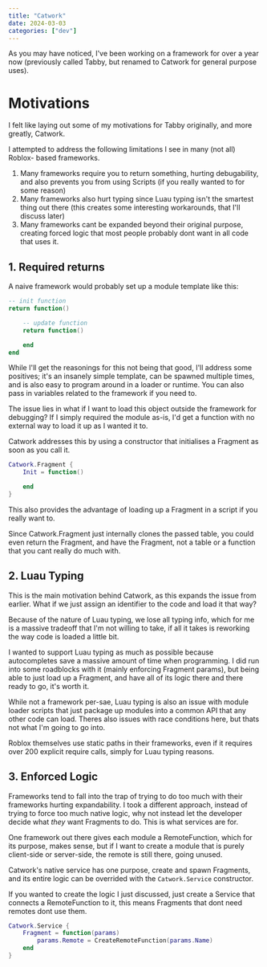 ```yaml
---
title: "Catwork"
date: 2024-03-03
categories: ["dev"]
---
```


As you may have noticed, I've been working on a framework for over a year now
(previously called Tabby, but renamed to Catwork for general purpose uses).

# Motivations

I felt like laying out some of my motivations for Tabby originally, and more
greatly, Catwork.

I attempted to address the following limitations I see in many (not all) Roblox-
based frameworks.

1. Many frameworks require you to return something, hurting debugability, and
	also prevents you from using Scripts (if you really wanted to for some reason)
2. Many frameworks also hurt typing since Luau typing isn't the smartest thing
	out there (this creates some interesting workarounds, that I'll discuss later)
3. Many frameworks cant be expanded beyond their original purpose, creating
	forced logic that most people probably dont want in all code that uses it.

## 1. Required returns

A naive framework would probably set up a module template like this:

```lua
-- init function
return function()

	-- update function
	return function()

	end
end
```

While I'll get the reasonings for this not being that good, I'll address some
positives; it's an insanely simple template, can be spawned multiple times, and
is also easy to program around in a loader or runtime. You can also pass in
variables related to the framework if you need to.

The issue lies in what if I want to load this object outside the framework for
debugging? If I simply required the module as-is, I'd get a function with no
external way to load it up as I wanted it to.

Catwork addresses this by using a constructor that initialises a Fragment as
soon as you call it.

```lua
Catwork.Fragment {
	Init = function()

	end
}
```

This also provides the advantage of loading up a Fragment in a script if you
really want to.

Since Catwork.Fragment just internally clones the passed table, you could even
return the Fragment, and have the Fragment, not a table or a function that you
cant really do much with.

## 2. Luau Typing

This is the main motivation behind Catwork, as this expands the issue from
earlier. What if we just assign an identifier to the code and load it that way?

Because of the nature of Luau typing, we lose all typing info, which for me is
a massive tradeoff that I'm not willing to take, if all it takes is reworking
the way code is loaded a little bit.

I wanted to support Luau typing as much as possible because autocompletes
save a massive amount of time when programming. I did run into some roadblocks
with it (mainly enforcing Fragment params), but being able to just load up a
Fragment, and have all of its logic there and there ready to go, it's worth it.

While not a framework per-sae, Luau typing is also an issue with module loader
scripts that just package up modules into a common API that any other code can 
load. Theres also issues with race conditions here, but thats not what I'm going
to go into.

Roblox themselves use static paths in their frameworks, even if it requires over
200 explicit require calls, simply for Luau typing reasons.

## 3. Enforced Logic

Frameworks tend to fall into the trap of trying to do too much with their
frameworks hurting expandability. I took a different approach, instead of trying
to force too much native logic, why not instead let the developer decide what
*they* want Fragments to do. This is what services are for.

One framework out there gives each module a RemoteFunction, which for its
purpose, makes sense, but if I want to create a module that is purely
client-side or server-side, the remote is still there, going unused.

Catwork's native service has one purpose, create and spawn Fragments, and its
entire logic can be overrided with the `Catwork.Service` constructor.

If you wanted to create the logic I just discussed, just create a Service that
connects a RemoteFunction to it, this means Fragments that dont need remotes
dont use them.

```lua
Catwork.Service {
	Fragment = function(params)
		params.Remote = CreateRemoteFunction(params.Name)
	end
}
```
